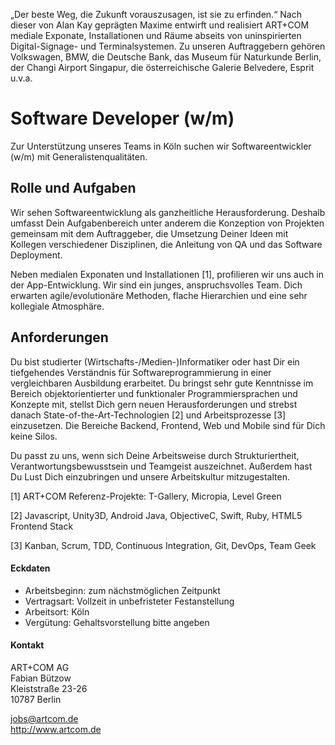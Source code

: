 „Der beste Weg, die Zukunft vorauszusagen, ist sie zu erfinden.“ Nach dieser von Alan Kay geprägten Maxime entwirft und realisiert ART+COM mediale Exponate, Installationen und Räume abseits von uninspirierten Digital-Signage- und Terminalsystemen. Zu unseren Auftraggebern gehören Volkswagen, BMW, die Deutsche Bank, das Museum für Naturkunde Berlin, der Changi Airport Singapur, die österreichische Galerie Belvedere, Esprit u.v.a.

# Software Developer (w/m)

Zur Unterstützung unseres Teams in Köln suchen wir Softwareentwickler (w/m) mit Generalistenqualitäten.

## Rolle und Aufgaben

Wir sehen Softwareentwicklung als ganzheitliche Herausforderung. Deshalb umfasst Dein Aufgabenbereich unter anderem die Konzeption von Projekten gemeinsam mit dem Auftraggeber, die Umsetzung Deiner Ideen mit Kollegen verschiedener Disziplinen, die Anleitung von QA und das Software Deployment.

Neben medialen Exponaten und Installationen [1], profilieren wir uns auch in der App-Entwicklung. Wir sind ein junges, anspruchsvolles Team. Dich erwarten agile/evolutionäre Methoden, flache Hierarchien und eine sehr kollegiale Atmosphäre.

## Anforderungen

Du bist studierter (Wirtschafts-/Medien-)Informatiker oder hast Dir ein tiefgehendes Verständnis für Softwareprogrammierung in einer vergleichbaren Ausbildung erarbeitet. Du bringst sehr gute Kenntnisse im Bereich objektorientierter und funktionaler Programmiersprachen und Konzepte mit, stellst Dich gern neuen Herausforderungen und strebst danach State-of-the-Art-Technologien [2] und Arbeitsprozesse [3] einzusetzen. Die Bereiche Backend, Frontend, Web und Mobile sind für Dich keine Silos.

Du passt zu uns, wenn sich Deine Arbeitsweise durch Strukturiertheit, Verantwortungsbewusstsein und Teamgeist auszeichnet. Außerdem hast Du Lust Dich einzubringen und unsere Arbeitskultur mitzugestalten.

[1] ART+COM Referenz-Projekte: T-Gallery, Micropia, Level Green

[2] Javascript, Unity3D, Android Java, ObjectiveC, Swift, Ruby, HTML5 Frontend Stack

[3] Kanban, Scrum, TDD, Continuous Integration, Git, DevOps, Team Geek

#### Eckdaten

* Arbeitsbeginn: zum nächstmöglichen Zeitpunkt
* Vertragsart: Vollzeit in unbefristeter Festanstellung
* Arbeitsort: Köln
* Vergütung: Gehaltsvorstellung bitte angeben

#### Kontakt

ART+COM AG<br>
Fabian Bützow<br>
Kleiststraße 23-26<br>
10787 Berlin<br>

<jobs@artcom.de><br>
<http://www.artcom.de>